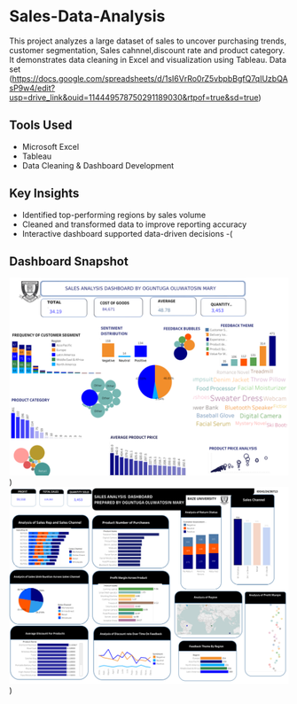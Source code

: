 # Sales-Data-Analysis
This project analyzes a large dataset of sales to uncover purchasing trends, customer segmentation, Sales cahnnel,discount rate and product category. It demonstrates data cleaning in Excel and visualization using Tableau.
Data set (https://docs.google.com/spreadsheets/d/1sI6VrRo0rZ5vbpbBgfQ7qIUzbQAsP9w4/edit?usp=drive_link&ouid=114449578750291189030&rtpof=true&sd=true)

## Tools Used
- Microsoft Excel
- Tableau
- Data Cleaning & Dashboard Development

## Key Insights
- Identified top-performing regions by sales volume
- Cleaned and transformed data to improve reporting accuracy
- Interactive dashboard supported data-driven decisions
-(
## Dashboard Snapshot
![Dashboard 1](https://github.com/Oluwatosin-D/Sales-Data-Analysis/blob/main/Dashboard%201%20(1).png))
![Dashboard 2](https://github.com/Oluwatosin-D/Sales-Data-Analysis/blob/main/Dashboard%202.png))

